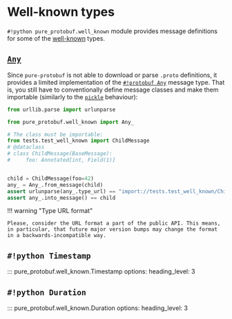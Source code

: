 # Well-known types

`#!python pure_protobuf.well_known` module provides message definitions for some of the [well-known](https://protobuf.dev/reference/protobuf/google.protobuf/) types.

## [`Any`](https://developers.google.com/protocol-buffers/docs/proto3#any)

Since `pure-protobuf` is not able to download or parse `.proto` definitions, it provides a limited implementation of the [`#!protobuf Any`](https://developers.google.com/protocol-buffers/docs/proto3#any) message type. That is, you still have to conventionally define message classes and make them importable (similarly to the [`pickle`](https://docs.python.org/3/library/pickle.html) behaviour):

```python title="test_any.py"
from urllib.parse import urlunparse

from pure_protobuf.well_known import Any_

# The class must be importable:
from tests.test_well_known import ChildMessage
# @dataclass
# class ChildMessage(BaseMessage):
#     foo: Annotated[int, Field(1)]


child = ChildMessage(foo=42)
any_ = Any_.from_message(child)
assert urlunparse(any_.type_url) == "import://tests.test_well_known/ChildMessage"
assert any_.into_message() == child
```

!!! warning "Type URL format"

    Please, consider the URL format a part of the public API. This means, in particular, that future major version bumps may change the format in a backwards-incompatible way.

## `#!python Timestamp`

::: pure_protobuf.well_known.Timestamp
    options:
      heading_level: 3

## `#!python Duration`

::: pure_protobuf.well_known.Duration
    options:
      heading_level: 3
